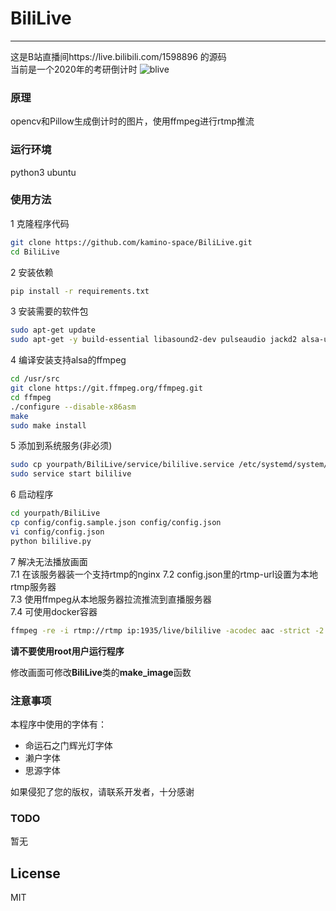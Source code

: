 # BiliLive
-------------
这是B站直播间https://live.bilibili.com/1598896 的源码  
当前是一个2020年的考研倒计时
![blive](https://static.isdut.cn/ii/images/2019/03/09/7a2b04458fe174fca938571bad4051a2.jpg)
### 原理
opencv和Pillow生成倒计时的图片，使用ffmpeg进行rtmp推流

### 运行环境
python3 ubuntu

### 使用方法
1 克隆程序代码
```bash
git clone https://github.com/kamino-space/BiliLive.git
cd BiliLive
```
2 安装依赖
```bash
pip install -r requirements.txt
```
3 安装需要的软件包
```bash
sudo apt-get update
sudo apt-get -y build-essential libasound2-dev pulseaudio jackd2 alsa-utils dbus-x11 mpg123 systemd
```
4 编译安装支持alsa的ffmpeg
```bash
cd /usr/src
git clone https://git.ffmpeg.org/ffmpeg.git
cd ffmpeg
./configure --disable-x86asm
make
sudo make install
```
5 添加到系统服务(非必须)
```bash
sudo cp yourpath/BiliLive/service/bililive.service /etc/systemd/system/bililive.service
sudo service start bililive
```
6 启动程序
```bash
cd yourpath/BiliLive
cp config/config.sample.json config/config.json
vi config/config.json
python bililive.py
```
7 解决无法播放画面  
7.1 在该服务器装一个支持rtmp的nginx
7.2 config.json里的rtmp-url设置为本地rtmp服务器  
7.3 使用ffmpeg从本地服务器拉流推流到直播服务器  
7.4 可使用docker容器  
```bash
ffmpeg -re -i rtmp://rtmp ip:1935/live/bililive -acodec aac -strict -2 -f flv $RTMPURL
```
  
**请不要使用root用户运行程序**

修改画面可修改**BiliLive**类的**make_image**函数

### 注意事项
本程序中使用的字体有：
- 命运石之门辉光灯字体  
- 濑户字体  
- 思源字体  

如果侵犯了您的版权，请联系开发者，十分感谢

### TODO
暂无

## License
MIT